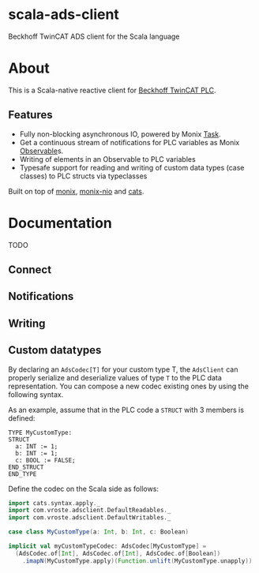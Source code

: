 # scala-ads-client
Beckhoff TwinCAT ADS client for the Scala language

# About

This is a Scala-native reactive client for [Beckhoff TwinCAT PLC](http://www.beckhoff.com/TwinCAT/). 

## Features
* Fully non-blocking asynchronous IO, powered by Monix [Task](https://monix.io/docs/3x/eval/task.html). 
* Get a continuous stream of notifications for PLC variables as Monix [Observable](https://monix.io/docs/3x/reactive/observable.html)s.
* Writing of elements in an Observable to PLC variables
* Typesafe support for reading and writing of custom data types (case classes) to PLC structs via typeclasses 

Built on top of [monix](https://github.com/monix/monix), [monix-nio](https://github.com/monix/monix-nio) and [cats](https://github.com/typelevel/cats).

# Documentation
TODO

## Connect

## Notifications

## Writing

## Custom datatypes
By declaring an `AdsCodec[T]` for your custom type T, the `AdsClient` can properly serialize and deserialize values of type `T` to the PLC data representation. You can compose a new codec existing ones by using the following syntax.

As an example, assume that in the PLC code a `STRUCT` with 3 members is defined:
```
TYPE MyCustomType:
STRUCT
  a: INT := 1;
  b: INT := 1;
  c: BOOL := FALSE;
END_STRUCT
END_TYPE
```

Define the codec on the Scala side as follows:

```scala
import cats.syntax.apply._
import com.vroste.adsclient.DefaultReadables._
import com.vroste.adsclient.DefaultWritables._

case class MyCustomType(a: Int, b: Int, c: Boolean)

implicit val myCustomTypeCodec: AdsCodec[MyCustomType] =
  (AdsCodec.of[Int], AdsCodec.of[Int], AdsCodec.of[Boolean])
    .imapN(MyCustomType.apply)(Function.unlift(MyCustomType.unapply))
```
